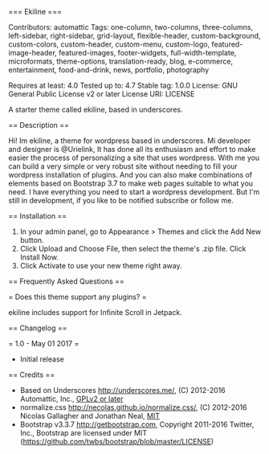 === Ekiline ===

Contributors: automattic
Tags: one-column, two-columns, three-columns, left-sidebar, right-sidebar, grid-layout, flexible-header, custom-background, custom-colors, custom-header, custom-menu, custom-logo, featured-image-header, featured-images, footer-widgets, full-width-template, microformats, theme-options, translation-ready, blog, e-commerce, entertainment, food-and-drink, news, portfolio, photography

Requires at least: 4.0
Tested up to: 4.7
Stable tag: 1.0.0
License: GNU General Public License v2 or later
License URI: LICENSE

A starter theme called ekiline, based in underscores.

== Description ==

Hi! Im ekiline, a theme for wordpress based in underscores.
Mi developer and designer is @Urielink, It has done all its enthusiasm and effort to make easier the process of personalizing a site that uses wordpress.
With me you can build a very simple or very robust site without needing to fill your wordpress installation of plugins.
And you can also make combinations of elements based on Bootstrap 3.7 to make web pages suitable to what you need.
I have everything you need to start a wordpress development.
But I'm still in development, if you like to be notified subscribe or follow me.

== Installation ==

1. In your admin panel, go to Appearance > Themes and click the Add New button.
2. Click Upload and Choose File, then select the theme's .zip file. Click Install Now.
3. Click Activate to use your new theme right away.

== Frequently Asked Questions ==

= Does this theme support any plugins? =

ekiline includes support for Infinite Scroll in Jetpack.

== Changelog ==

= 1.0 - May 01 2017 =
* Initial release

== Credits ==

* Based on Underscores http://underscores.me/, (C) 2012-2016 Automattic, Inc., [GPLv2 or later](https://www.gnu.org/licenses/gpl-2.0.html)
* normalize.css http://necolas.github.io/normalize.css/, (C) 2012-2016 Nicolas Gallagher and Jonathan Neal, [MIT](http://opensource.org/licenses/MIT)
* Bootstrap v3.3.7 http://getbootstrap.com, Copyright 2011-2016 Twitter, Inc., Bootstrap are licensed under MIT (https://github.com/twbs/bootstrap/blob/master/LICENSE)
